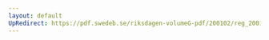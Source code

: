 ```yaml
---
layout: default
UpRedirect: https://pdf.swedeb.se/riksdagen-volumeG-pdf/200102/reg_200102/reg_200102_0002.pdf
---
```

